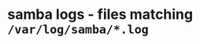 samba logs - files matching ``/var/log/samba/*.log``
====================================================